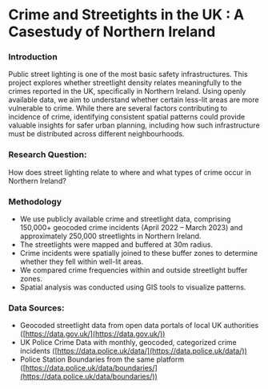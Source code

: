 # Crime and Streetights in the UK : A Casestudy of Northern Ireland

### Introduction
Public street lighting is one of the most basic safety infrastructures. This project explores whether streetlight density relates meaningfully to the crimes reported in the UK, specifically in Northern Ireland. 
Using openly available data, we aim to understand whether certain less-lit areas are more vulnerable to crime. While there are several factors contributing to incidence of crime, identifying consistent spatial patterns could provide valuable insights for safer urban planning, including how such infrastructure must be distributed across different neighbourhoods.

### Research Question:
How does street lighting relate to where and what types of crime occur in Northern Ireland?

### Methodology
- We use publicly available crime and streetlight data, comprising 150,000+ geocoded crime incidents (April 2022 – March 2023) and approximately 250,000 streetlights in Northern Ireland.
- The streetlights were mapped and buffered at 30m radius.
- Crime incidents were spatially joined to these buffer zones to determine whether they fell within well-lit areas.
- We compared crime frequencies within and outside streetlight buffer zones.
- Spatial analysis was conducted using GIS tools to visualize patterns.
  
### Data Sources:
- Geocoded streetlight data from open data portals of local UK authorities ([https://data.gov.uk/](https://data.gov.uk/))
- UK Police Crime Data with monthly, geocoded, categorized crime incidents ([https://data.police.uk/data/](https://data.police.uk/data/))
- Police Station Boundaries from the same platform ([https://data.police.uk/data/boundaries/](https://data.police.uk/data/boundaries/))
